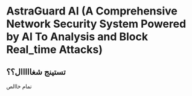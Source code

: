 # AstraGuard AI (A Comprehensive Network Security System Powered by AI To Analysis and Block Real_time Attacks)


 ## تستينج شغااااال؟؟

 
 تمام خاالص
